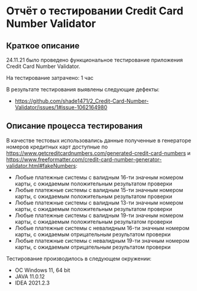 # Отчёт о тестировании Credit Card Number Validator

## Краткое описание

24.11.21 было проведено функциональное тестирование приложения Credit Card Number Validator.

На тестирование затрачено: 1 час

В результате тестирования выявлены следующие дефекты:
* https://github.com/shade1471/2_Credit-Card-Number-Validator/issues/1#issue-1062164980

## Описание процесса тестирования

В качестве тестовых использовались данные полученные в генераторе номеров кредитных карт доступные по https://www.getcreditcardnumbers.com/generated-credit-card-numbers и https://www.freeformatter.com/credit-card-number-generator-validator.html#fakeNumbers:
* Любые платежные системы с валидным 16-ти значным номером карты, с ожидаемым положительным результатом проверки
* Любые платежные системы с валидным 15-ти значным номером карты, с ожидаемым положительным результатом проверки
* Любые платежные системы с валидным 13-ти значным номером карты, с ожидаемым положительным результатом проверки
* Любые платежные системы с валидным 19-ти значным номером карты, с ожидаемым положительным результатом проверки
* Любые платежные системы с невалидным 16-ти значным номером карты, с ожидаемым отрицательным результатом проверки
* Любые платежные системы с невалидным 19-ти значным номером карты, с ожидаемым отрицательным результатом проверки

Тестирование производилось в следующем окружении:
* ОС Windows 11, 64 bit
* JAVA 11.0.12
* IDEA 2021.2.3